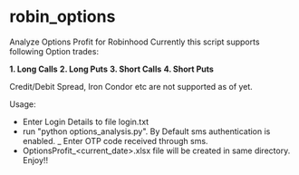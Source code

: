# robin_options
Analyze Options Profit for Robinhood
Currently this script supports following Option trades:

**1. Long Calls**
**2. Long Puts**
**3. Short Calls**
**4. Short Puts**

Credit/Debit Spread, Iron Condor etc are not supported as of yet.

Usage:
- Enter Login Details to file login.txt
- run "python options_analysis.py". By Default sms authentication is enabled. 
         _ Enter OTP code received through sms.
- OptionsProfit_<current_date>.xlsx file will be created in same directory. Enjoy!!
